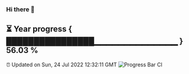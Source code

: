 ### Hi there 👋
⏳ Year progress { ████████████████▁▁▁▁▁▁▁▁▁▁▁▁▁▁ } 56.03 %
---
⏰ Updated on Sun, 24 Jul 2022 12:32:11 GMT
![Progress Bar CI](https://github.com/liununu/liununu/workflows/Progress%20Bar%20CI/badge.svg)
